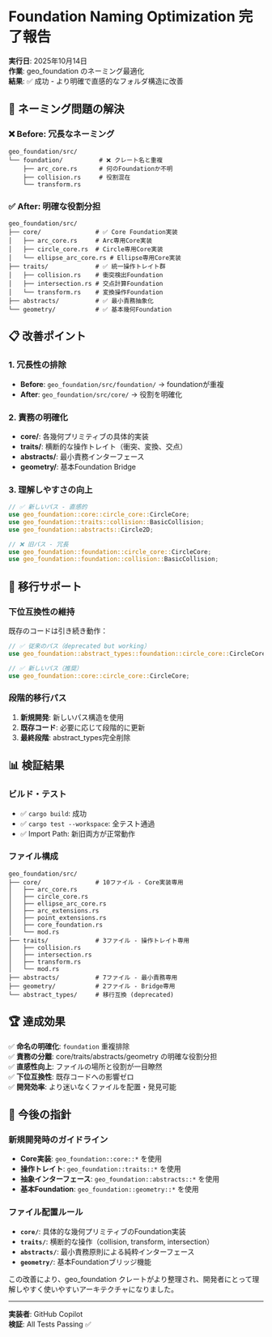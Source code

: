 # Foundation Naming Optimization 完了報告

**実行日**: 2025年10月14日  
**作業**: geo_foundation のネーミング最適化  
**結果**: ✅ 成功 - より明確で直感的なフォルダ構造に改善

## 🎯 ネーミング問題の解決

### ❌ Before: 冗長なネーミング
```
geo_foundation/src/
└── foundation/          # ❌ クレート名と重複
    ├── arc_core.rs      # 何のFoundationか不明
    ├── collision.rs     # 役割混在
    └── transform.rs
```

### ✅ After: 明確な役割分担
```
geo_foundation/src/
├── core/               # ✅ Core Foundation実装
│   ├── arc_core.rs     # Arc専用Core実装
│   ├── circle_core.rs  # Circle専用Core実装
│   └── ellipse_arc_core.rs # Ellipse専用Core実装
├── traits/             # ✅ 統一操作トレイト群
│   ├── collision.rs    # 衝突検出Foundation
│   ├── intersection.rs # 交点計算Foundation
│   └── transform.rs    # 変換操作Foundation
├── abstracts/          # ✅ 最小責務抽象化
└── geometry/           # ✅ 基本幾何Foundation
```

## 📋 改善ポイント

### 1. 冗長性の排除
- **Before**: `geo_foundation/src/foundation/` → foundationが重複
- **After**: `geo_foundation/src/core/` → 役割を明確化

### 2. 責務の明確化
- **core/**: 各幾何プリミティブの具体的実装
- **traits/**: 横断的な操作トレイト（衝突、変換、交点）
- **abstracts/**: 最小責務インターフェース
- **geometry/**: 基本Foundation Bridge

### 3. 理解しやすさの向上
```rust
// ✅ 新しいパス - 直感的
use geo_foundation::core::circle_core::CircleCore;
use geo_foundation::traits::collision::BasicCollision;
use geo_foundation::abstracts::Circle2D;

// ❌ 旧パス - 冗長
use geo_foundation::foundation::circle_core::CircleCore;
use geo_foundation::foundation::collision::BasicCollision;
```

## 🔄 移行サポート

### 下位互換性の維持
既存のコードは引き続き動作：
```rust
// ✅ 従来のパス（deprecated but working）
use geo_foundation::abstract_types::foundation::circle_core::CircleCore;

// ✅ 新しいパス（推奨）
use geo_foundation::core::circle_core::CircleCore;
```

### 段階的移行パス
1. **新規開発**: 新しいパス構造を使用
2. **既存コード**: 必要に応じて段階的に更新
3. **最終段階**: abstract_types完全削除

## 📊 検証結果

### ビルド・テスト
- ✅ `cargo build`: 成功
- ✅ `cargo test --workspace`: 全テスト通過
- ✅ Import Path: 新旧両方が正常動作

### ファイル構成
```
geo_foundation/src/
├── core/               # 10ファイル - Core実装専用
│   ├── arc_core.rs
│   ├── circle_core.rs
│   ├── ellipse_arc_core.rs
│   ├── arc_extensions.rs
│   ├── point_extensions.rs
│   ├── core_foundation.rs
│   └── mod.rs
├── traits/             # 3ファイル - 操作トレイト専用
│   ├── collision.rs
│   ├── intersection.rs
│   ├── transform.rs
│   └── mod.rs
├── abstracts/          # 7ファイル - 最小責務専用
├── geometry/           # 2ファイル - Bridge専用
└── abstract_types/     # 移行互換 (deprecated)
```

## 🏆 達成効果

✅ **命名の明確化**: `foundation` 重複排除  
✅ **責務の分離**: core/traits/abstracts/geometry の明確な役割分担  
✅ **直感性向上**: ファイルの場所と役割が一目瞭然  
✅ **下位互換性**: 既存コードへの影響ゼロ  
✅ **開発効率**: より迷いなくファイルを配置・発見可能  

## 🎯 今後の指針

### 新規開発時のガイドライン
- **Core実装**: `geo_foundation::core::*` を使用
- **操作トレイト**: `geo_foundation::traits::*` を使用  
- **抽象インターフェース**: `geo_foundation::abstracts::*` を使用
- **基本Foundation**: `geo_foundation::geometry::*` を使用

### ファイル配置ルール
- **`core/`**: 具体的な幾何プリミティブのFoundation実装
- **`traits/`**: 横断的な操作（collision, transform, intersection）
- **`abstracts/`**: 最小責務原則による純粋インターフェース
- **`geometry/`**: 基本Foundationブリッジ機能

この改善により、geo_foundation クレートがより整理され、開発者にとって理解しやすく使いやすいアーキテクチャになりました。

---
**実装者**: GitHub Copilot  
**検証**: All Tests Passing ✅